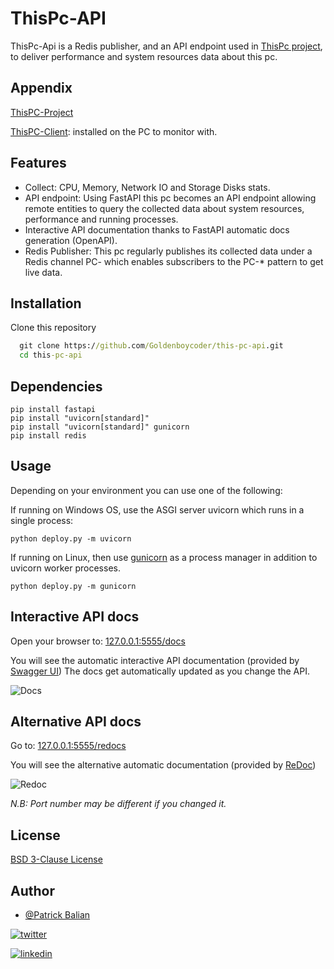 
# ThisPc-API

ThisPc-Api is a Redis publisher, and an API endpoint used in [ThisPc project](https://github.com/Goldenboycoder/this-pc-project), to deliver performance and system resources data about this pc.
## Appendix
[ThisPC-Project](https://github.com/Goldenboycoder/this-pc-project)

[ThisPC-Client](https://github.com/Goldenboycoder/this-pc-client): installed on the PC to monitor with.

## Features

- Collect: CPU, Memory, Network IO and Storage Disks stats.
- API endpoint: Using FastAPI this pc becomes an API endpoint allowing remote entities to query the collected data about system resources, performance and running processes.
- Interactive API documentation thanks to FastAPI automatic docs generation (OpenAPI).
- Redis Publisher: This pc regularly publishes its collected data under a Redis channel PC-<PcName> which enables subscribers to the PC-* pattern to get live data.

  
## Installation

Clone this repository

```cmd
  git clone https://github.com/Goldenboycoder/this-pc-api.git
  cd this-pc-api
```

## Dependencies

```
pip install fastapi
pip install "uvicorn[standard]"
pip install "uvicorn[standard]" gunicorn
pip install redis
```
## Usage

Depending on your environment you can use one of the following:

If running on Windows OS, use the ASGI server uvicorn which runs in a single process:

```python deploy.py -m uvicorn ```

If running on Linux, then use [gunicorn](https://fastapi.tiangolo.com/deployment/server-workers/#gunicorn-with-uvicorn-workers) as a process manager in addition to uvicorn worker processes.

```python deploy.py -m gunicorn```


  
## Interactive API docs

Open your browser to: [127.0.0.1:5555/docs](127.0.0.1:5555/docs)

You will see the automatic interactive API documentation (provided by [Swagger UI](https://github.com/swagger-api/swagger-ui))
The docs get automatically updated as you change the API.

![Docs](https://github.com/Goldenboycoder/this-pc-project/blob/main/imgs/docs.png)

## Alternative API docs
Go to: [127.0.0.1:5555/redocs](127.0.0.1:5555/redocs)

You will see the alternative automatic documentation (provided by [ReDoc](https://github.com/Rebilly/ReDoc))

![Redoc](https://github.com/Goldenboycoder/this-pc-project/blob/main/imgs/redoc.png)

*N.B: Port number may be different if you changed it.*

  
## License

[BSD 3-Clause License](./LICENSE)

  
## Author

- [@Patrick Balian](https://github.com/Goldenboycoder)

[![twitter](https://img.shields.io/twitter/follow/patrick_balian?style=social)](https://twitter.com/Patrick_Balian)

[![linkedin](https://img.shields.io/badge/LinkedIn-0A66C2?style=flat&logo=linkedin&logoColor=white)](https://www.linkedin.com/in/patrick-balian-41b851147/)
